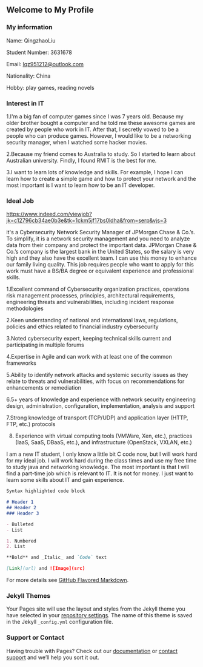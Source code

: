 ## Welcome to My Profile

### My information
 
 Name:  QingzhaoLiu
 
 Student Number: 3631678
 
 Email: lqz951212@outlook.com
 
 Nationality: China
 
 Hobby: play games, reading novels 



### Interest in IT 

1.I'm a big fan of computer games since I was 7 years old. Because my older brother bought a computer and he told me these awesome games are created by people who work in IT. After that, I secretly vowed to be a people who can produce games. However, I would like to be a networking security manager, when I watched some hacker movies. 

2.Because my friend comes to Australia to study. So I started to learn about Australian university. Findly, I found RMIT is the best for me. 

3.I want to learn lots of knowledge and skills. For example, I hope I can learn how to create a simple game and how to protect your network and the most important is I want to learn how to be an IT developer. 


### Ideal Job

https://www.indeed.com/viewjob?jk=c12796cb34ae0b3e&tk=1ckm5jf17bs0ldha&from=serp&vjs=3

it's a Cybersecurity Network Security Manager of JPMorgan Chase & Co.’s. To simplify, it is a network security management and you need to analyze data from their company and protect the important data. JPMorgan Chase & Co.’s company is the largest bank in the United States, so the salary is very high and they also have the excellent team. I can use this money to enhance our family living quality. This job requires people who want to apply for this work must have a BS/BA degree or equivalent experience and professional skills.

1.Excellent command of Cybersecurity organization practices, operations risk management processes, principles, architectural requirements, engineering threats and vulnerabilities, including incident response methodologies

2.Keen understanding of national and international laws, regulations, policies and ethics related to financial industry cybersecurity

3.Noted cybersecurity expert, keeping technical skills current and participating in multiple forums

4.Expertise in Agile and can work with at least one of the common frameworks

5.Ability to identify network attacks and systemic security issues as they relate to threats and vulnerabilities, with focus on recommendations for enhancements or remediation

6.5+ years of knowledge and experience with network security engineering design, administration, configuration, implementation, analysis and support

7.Strong knowledge of transport (TCP/UDP) and application layer (HTTP, FTP, etc.) protocols

8. Experience with virtual computing tools (VMWare, Xen, etc.), practices (IaaS, SaaS, DBaaS, etc.), and infrastructure (OpenStack, VXLAN, etc.)

I am a new IT student, I only know a little bit C code now, but I will work hard for my ideal job. I will work hard during the class times and use my free time to study java and networking knowledge. The most important is that  I  will find a part-time job which is relevant to IT. It is not for money. I just want to learn some skills about IT and gain experience.
```markdown
Syntax highlighted code block

# Header 1
## Header 2
### Header 3

- Bulleted
- List

1. Numbered
2. List

**Bold** and _Italic_ and `Code` text

[Link](url) and ![Image](src)
```

For more details see [GitHub Flavored Markdown](https://guides.github.com/features/mastering-markdown/).

### Jekyll Themes

Your Pages site will use the layout and styles from the Jekyll theme you have selected in your [repository settings](https://github.com/lqz1212/Liu-Qingzhao/settings). The name of this theme is saved in the Jekyll `_config.yml` configuration file.

### Support or Contact

Having trouble with Pages? Check out our [documentation](https://help.github.com/categories/github-pages-basics/) or [contact support](https://github.com/contact) and we’ll help you sort it out.
